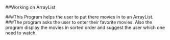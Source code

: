 ##Working on ArrayList

###This Program helps the user to put there movies in to an ArrayList. 
###The program asks the user to enter their favorite movies. Also the program display the movies in sorted order and suggest the user which one need to watch.
